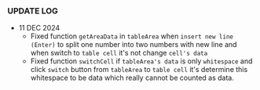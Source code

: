 ### UPDATE LOG
- 11 DEC 2024
  - Fixed function `getAreaData` in `tableArea` when `insert new line (Enter)` to split one number into two numbers with new line and when switch to `table cell` it's not change `cell's data`
  - Fixed function `switchCell` if `tableArea's data` is only `whitespace` and click `switch` button from `tableArea` to `table cell` it's determine this whitespace to be data which really cannot be counted as data.